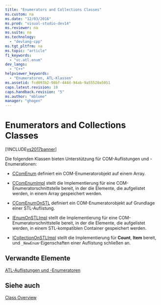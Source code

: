 ```yaml
---
title: "Enumerators and Collections Classes"
ms.custom: na
ms.date: "12/03/2016"
ms.prod: "visual-studio-dev14"
ms.reviewer: na
ms.suite: na
ms.technology: 
  - "devlang-cpp"
ms.tgt_pltfrm: na
ms.topic: "article"
f1_keywords: 
  - "vc.atl.enum"
dev_langs: 
  - "C++"
helpviewer_keywords: 
  - "Enumeratoren, ATL-Klassen"
ms.assetid: fcd093b2-98bf-444d-94ab-9a55520a5051
caps.latest.revision: 10
caps.handback.revision: "5"
ms.author: "mblome"
manager: "ghogen"
---
```

# Enumerators and Collections Classes
[!INCLUDE[vs2017banner](../assembler/inline/includes/vs2017banner.md)]

Die folgenden Klassen bieten Unterstützung für COM\-Auflistungen und \-Enumerationen:  
  
-   [CComEnum](../atl/reference/ccomenum-class.md) definiert ein COM\-Enumeratorobjekt auf einem Array.  
  
-   [CComEnumImpl](../atl/reference/ccomenumimpl-class.md) stellt die Implementierung für eine COM\-Enumeratorschnittstelle bereit, in der die Elemente, die aufgelistet werden, in einem Array gespeichert werden.  
  
-   [CComEnumOnSTL](../atl/reference/ccomenumonstl-class.md) definiert ein COM\-Enumeratorobjekt auf Grundlage einer STL\-Auflistung.  
  
-   [IEnumOnSTLImpl](../atl/reference/ienumonstlimpl-class.md) stellt die Implementierung für eine COM\-Enumeratorschnittstelle bereit, in der die Elemente, die aufgelistet werden, in einem STL\-kompatiblen Container gespeichert werden.  
  
-   [ICollectionOnSTLImpl](../atl/reference/icollectiononstlimpl-class.md) stellt die Implementierung für **Count**, **Item** bereit, und `_NewEnum`\-Eigenschaften einer Auflistung schließen an.  
  
## Verwandte Elemente  
 [ATL\-Auflistungen und \-Enumeratoren](../atl/atl-collections-and-enumerators.md)  
  
## Siehe auch  
 [Class Overview](../atl/atl-class-overview.md)